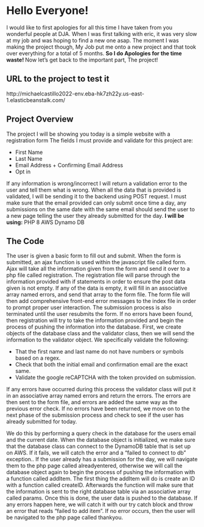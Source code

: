 <h1> Hello Everyone! </h1>
I would like to first apologies for all this time I have taken from you wonderful people at DJA. When I was first talking with eric, it was very slow at my job and was hoping to find a new one asap. The moment I was making the project though, My Job put me onto a new project and that took over everything for a total of 5 months. <b> So I do Apologies for the time waste! </b>
 Now let’s get back to the important part, The project!
 
<h2> URL to the project to test it </h2>
http://michaelcastillo2022-env.eba-hk7zh22y.us-east-1.elasticbeanstalk.com/
 
<h2> Project Overview </h2>
The project I will be showing you today is a simple website with a registration form
The fields I must provide and validate for this project are:

 * First Name
 * Last Name
 * Email Address + Confirming Email Address
 * Opt in
 
If any information is wrong/incorrect I will return a validation error to the user and tell them what is wrong.
When all the data that is provided is validated, I will be sending it to the backend using POST request.
I must make sure that the email provided can only submit once time a day, any submissions on the same date with the same email should send the user to a new page telling the user they already submitted for the day.
<b> I will be using:</b>
PHP 8
AWS Dynamo DB
 
<h2> The Code </h2>
The user is given a basic form to fill out and submit. When the form is submitted, an ajax function is used within the javascript file called form. Ajax will take all the information given from the form and send it over to a php file called registration. The registration file will parse through the information provided with if statements in order to ensure the post data given is not empty. If any of the data is empty, it will fill in an associative array named errors, and send that array to the form file. The form file will then add comprehensive front-end error messages to the index file in order to prompt proper user interaction. The submission process is also terminated until the user resubmits the form. If no errors have been found, then registration will try to take the information provided and begin the process of pushing the information into the database. First, we create objects of the database class and the validator class, then we will send the information to the validator object. We specifically validate the following:

* That the first name and last name do not have numbers or symbols based on a regex. 
* Check that both the initial email and confirmation email are the exact same. 
* Validate the google reCAPTCHA with the token provided on submission. 

If any errors have occurred during this process the validator class will put it in an associative array named errors and return the errors. The errors are then sent to the form file, and errors are added the same way as the previous error check.  If no errors have been returned, we move on to the next phase of the submission process and check to see if the user has already submitted for today.

We do this by performing a query check in the database for the users email and the current date. When the database object is initialized, we make sure that the database class can connect to the DynamoDB table that is set up on AWS. If it fails, we will catch the error and a “failed to connect to db” exception.. If the user already has a submission for the day, we will navigate them to the php page called alreadyentered, otherwise we will call the database object again to begin the process of pushing the information with a function called addItem. The first thing the addItem will do is create an ID with a function called createID. Afterwards the function will make sure that the information is sent to the right database table via an associative array called params. Once this is done, the user data is pushed to the database. If any errors happen here, we will catch it with our try catch block and throw an error that reads “failed to add item”.  If no error occurs, then the user will be navigated to the php page called thankyou.

